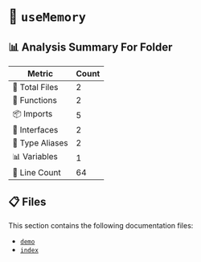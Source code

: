 # 📁 `useMemory`

## 📊 Analysis Summary For Folder

| Metric | Count |
|--------|-------|
| 📁 Total Files | 2 |
| 🔧 Functions | 2 |
| 📦 Imports | 5 |
| 📐 Interfaces | 2 |
| 📑 Type Aliases | 2 |
| 📊 Variables | 1 |
| 🔢 Line Count | 64 |


## 📋 Files

This section contains the following documentation files:

- [`demo`](./demo.md)
- [`index`](./index.md)